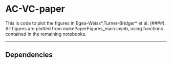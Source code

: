 # AC-VC-paper
This is code to plot the figures in Egea-Weiss*,Turner-Bridger* et al. (####).  
All figures are plotted from makePaperFigures_main.ipynb, using functions contained in the remaining notebooks. 
___

## Dependencies  
